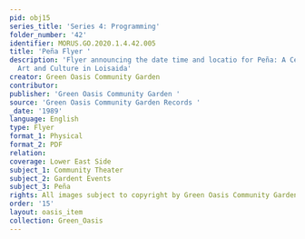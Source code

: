 ```yaml
---
pid: obj15
series_title: 'Series 4: Programming'
folder_number: '42'
identifier: MORUS.GO.2020.1.4.42.005
title: 'Peña Flyer '
description: 'Flyer announcing the date time and locatio for Peña: A Celebration of
  Art and Culture in Loisaida'
creator: Green Oasis Community Garden
contributor:
publisher: 'Green Oasis Community Garden '
source: 'Green Oasis Community Garden Records '
_date: '1989'
language: English
type: Flyer
format_1: Physical
format_2: PDF
relation:
coverage: Lower East Side
subject_1: Community Theater
subject_2: Gardent Events
subject_3: Peña
rights: All images subject to copyright by Green Oasis Community Garden, Inc.
order: '15'
layout: oasis_item
collection: Green_Oasis
---
```

